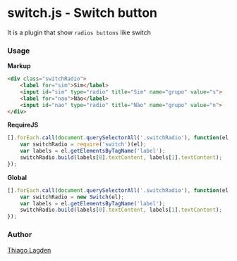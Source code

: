 switch.js - Switch button
==================================

It is a plugin that show `radios buttons` like switch

### Usage

**Markup**

```html
<div class="switchRadio">
    <label for="sim">Sim</label>
    <input id="sim" type="radio" title="Sim" name="grupo" value="s">
    <label for="nao">Não</label>
    <input id="nao" type="radio" title="Não" name="grupo" value="n">
</div>
```

**RequireJS**

```javascript
[].forEach.call(document.querySelectorAll('.switchRadio'), function(el, idx, arr) {
    var switchRadio = require('switch')(el);
    var labels = el.getElementsByTagName('label');
    switchRadio.build(labels[0].textContent, labels[1].textContent);
});
```

**Global**

```javascript
[].forEach.call(document.querySelectorAll('.switchRadio'), function(el, idx, arr) {
    var switchRadio = new Switch(el);
    var labels = el.getElementsByTagName('label');
    switchRadio.build(labels[0].textContent, labels[1].textContent);
});
```

### Author

[Thiago Lagden](http://lagden.in)
